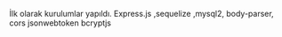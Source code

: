 İlk olarak kurulumlar yapıldı. Express.js ,sequelize ,mysql2, body-parser, cors jsonwebtoken bcryptjs